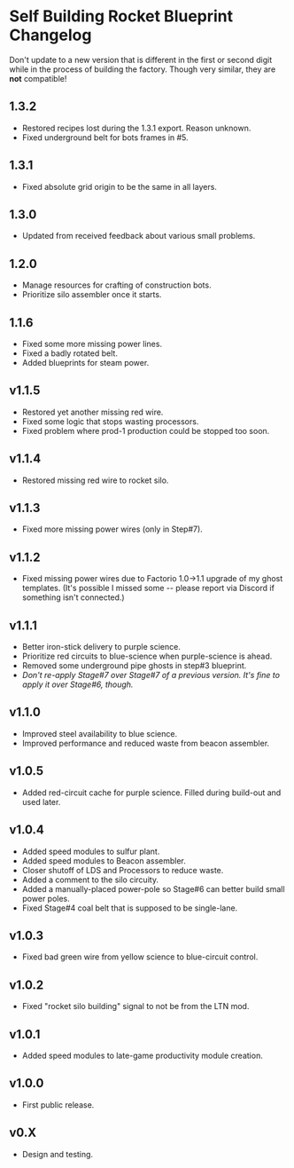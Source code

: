 # Self Building Rocket Blueprint Changelog

Don't update to a new version that is different in the first or second digit while in the process of building the factory. Though very similar, they are **not** compatible!

## 1.3.2

- Restored recipes lost during the 1.3.1 export. Reason unknown.
- Fixed underground belt for bots frames in #5.

## 1.3.1

- Fixed absolute grid origin to be the same in all layers.

## 1.3.0

- Updated from received feedback about various small problems.

## 1.2.0

- Manage resources for crafting of construction bots.
- Prioritize silo assembler once it starts.

## 1.1.6

- Fixed some more missing power lines.
- Fixed a badly rotated belt.
- Added blueprints for steam power.

## v1.1.5

- Restored yet another missing red wire.
- Fixed some logic that stops wasting processors.
- Fixed problem where prod-1 production could be stopped too soon.

## v1.1.4

- Restored missing red wire to rocket silo.

## v1.1.3

- Fixed more missing power wires (only in Step#7).

## v1.1.2

- Fixed missing power wires due to Factorio 1.0->1.1 upgrade of my ghost templates.
  (It's possible I missed some -- please report via Discord if something isn't connected.)

## v1.1.1

- Better iron-stick delivery to purple science.
- Prioritize red circuits to blue-science when purple-science is ahead.
- Removed some underground pipe ghosts in step#3 blueprint.
- _Don't re-apply Stage#7 over Stage#7 of a previous version. It's fine to apply it over Stage#6, though._

## v1.1.0

- Improved steel availability to blue science.
- Improved performance and reduced waste from beacon assembler.

## v1.0.5

- Added red-circuit cache for purple science. Filled during build-out and used later.

## v1.0.4

- Added speed modules to sulfur plant.
- Added speed modules to Beacon assembler.
- Closer shutoff of LDS and Processors to reduce waste.
- Added a comment to the silo circuity.
- Added a manually-placed power-pole so Stage#6 can better build small power poles.
- Fixed Stage#4 coal belt that is supposed to be single-lane.

## v1.0.3

- Fixed bad green wire from yellow science to blue-circuit control.

## v1.0.2

- Fixed "rocket silo building" signal to not be from the LTN mod.

## v1.0.1

- Added speed modules to late-game productivity module creation.

## v1.0.0

- First public release.

## v0.X

- Design and testing.
